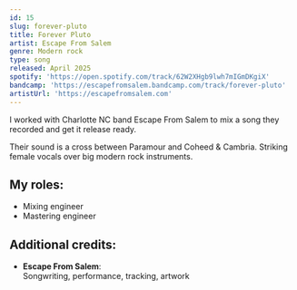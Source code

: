 ```yaml
---
id: 15
slug: forever-pluto
title: Forever Pluto
artist: Escape From Salem
genre: Modern rock
type: song
released: April 2025
spotify: 'https://open.spotify.com/track/62W2XHgb9lwh7mIGmDKgiX'
bandcamp: 'https://escapefromsalem.bandcamp.com/track/forever-pluto'
artistUrl: 'https://escapefromsalem.com'
---
```


<script>
  import MulticolBlock from '$lib/MulticolBlock.svelte';
  import TextBlock from '$lib/TextBlock.svelte';
  import ReleaseImg from '$lib/ReleaseImg.svelte';
</script>

<TextBlock>

<ReleaseImg slug="forever-pluto" />

<div>

I worked with Charlotte NC band Escape From Salem to mix a song they recorded and get it release ready.

Their sound is a cross between Paramour and Coheed & Cambria. Striking female vocals over big modern rock instruments.

</div>

</TextBlock>

<MulticolBlock>
<TextBlock>

## My roles:

- Mixing engineer
- Mastering engineer

</TextBlock>

<TextBlock>

## Additional credits:

- **Escape From Salem**: <br />
  Songwriting, performance, tracking, artwork

</TextBlock>
</MulticolBlock>
